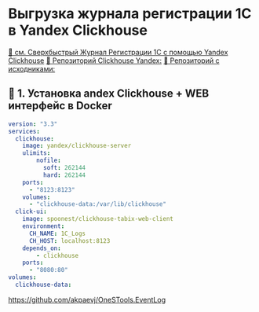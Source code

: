 # Выгрузка журнала регистрации 1С в Yandex Clickhouse

[📍 см. Сверхбыстрый Журнал Регистрации 1C с помощью Yandex Clickhouse](https://youtu.be/HnZ0Of-YpW0)
[📍 Репозиторий Clickhouse Yandex:](https://hub.docker.com/r/yandex/clickhouse-server)
[📍 Репозиторий с исходниками:](https://github.com/EvilBeaver/CllickHousePlayground)

## 🔴 1. Установка andex Clickhouse + WEB интерфейс в Docker

```yaml
version: "3.3"
services:
  clickhouse:
    image: yandex/clickhouse-server
    ulimits:
        nofile:
          soft: 262144
          hard: 262144 
    ports:
      - "8123:8123"
    volumes:
      - "clickhouse-data:/var/lib/clickhouse"
  click-ui:
    image: spoonest/clickhouse-tabix-web-client
    environment: 
      CH_NAME: 1C_Logs
      CH_HOST: localhost:8123
    depends_on:
        - clickhouse
    ports:
      - "8080:80"
volumes:
  clickhouse-data:      
```





https://github.com/akpaevj/OneSTools.EventLog